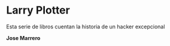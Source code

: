 # Larry Plotter
Esta serie de libros cuentan la historia de un hacker excepcional


**Jose Marrero**
